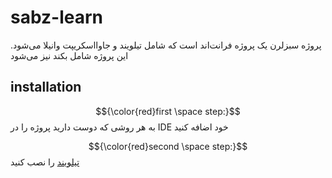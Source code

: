 # sabz-learn
پروژه سبزلرن یک پروژه فرانت‌اند است که شامل تیلویند و جاوااسکریپت وانیلا می‌شود.
این پروژه شامل بکند نیز می‌شود

## installation
$${\color{red}first \space step:}$$
 به هر روشی که دوست دارید پروژه را در IDE خود اضافه کنید

$${\color{red}second \space step:}$$
[تیلویند](https://tailwindcss.com/docs/installation) را نصب کنید
